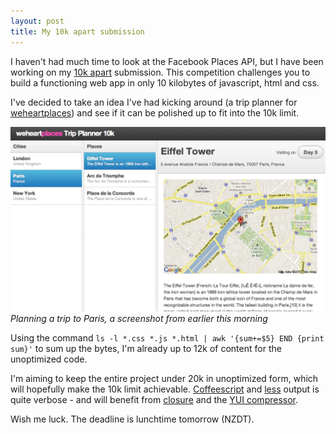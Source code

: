 ```yaml
---
layout: post
title: My 10k apart submission
---
```


I haven't had much time to look at the Facebook Places API, but I have been working on my [10k apart](http://10k.aneventapart.com/) submission. This competition challenges you to build a functioning web app in only 10 kilobytes of javascript, html and css.

I've decided to take an idea I've had kicking around (a trip planner for [weheartplaces](http://www.weheartplaces.com/)) and see if it can be polished up to fit into the 10k limit.

<img src="/images/10kapart-preview.png" />
<cite>Planning a trip to Paris, a screenshot from earlier this morning</cite>

Using the command `ls -l *.css *.js *.html | awk '{sum+=$5} END {print sum}'` to sum up the bytes, I'm already up to 12k of content for the unoptimized code. 

I'm aiming to keep the entire project under 20k in unoptimized form, which will hopefully make the 10k limit achievable. [Coffeescript](http://jashkenas.github.com/coffee-script/) and [less](http://lesscss.org/) output is quite verbose - and will benefit from [closure](http://code.google.com/closure/) and the [YUI compressor](http://developer.yahoo.com/yui/compressor/).

Wish me luck. The deadline is lunchtime tomorrow (NZDT).